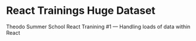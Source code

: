 # React Trainings Huge Dataset

Theodo Summer School React Tranining #1 — Handling loads of data within React
